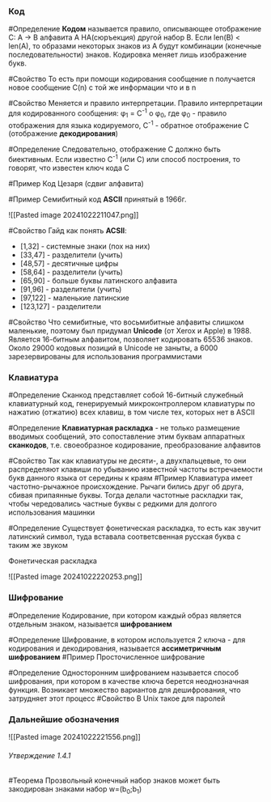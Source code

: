 ### Код

#Определение **Кодом** называется правило, описывающее отображение C: A -> B алфавита А НА(сюръекция) другой набор B. Если len(B) < len(A), то образами некоторых знаков из A будут комбинации (конечные последовательности) знаков. Кодировка меняет лишь изображение букв. 

#Свойство То есть при помощи кодирования сообщение n получается новое сообщение C(n) с той же информации что и в n

#Свойство Меняется и правило интерпретации. Правило интерпретации для кодированного сообщения: 
φ<sub>1</sub> = C<sup>-1</sup> o φ<sub>0</sub>, где φ<sub>0</sub> - правило отображения для языка кодируемого, С<sup>-1</sup> - обратное отображение С (отображение **декодирования**) 

#Определение Следовательно, отображение С должно быть биективным. Если известно C<sup>-1</sup> (или С) или способ построения, то говорят, что известен ключ кода С

#Пример Код Цезаря (сдвиг алфавита)

#Пример Семибитный код **ASCII** принятый в 1966г.

![[Pasted image 20241022211047.png]]

#Свойство Гайд как понять **ACSII**:  
- \[1,32\] - системные знаки (пох на них)
- \[33,47\] - разделители (учить)
- \[48,57\] - десятичные цифры 
- \[58,64\] - разделители (учить)
- \[65,90\] - больше буквы латинского алфавита
- \[91,96\] - разделители (учить)
- \[97,122\] - маленькие латинские
- \[123,127\] - разделители

#Свойство Что семибитные, что восьмибитные алфавиты слишком маленькие, поэтому был придумал **Unicode** (от Xerox и Apple) в 1988. Является 16-битным алфавитом, позволяет кодировать 65536 знаков. Около 29000 кодовых позиций в Unicode не заныты, а 6000 зарезервированы для использования программистами

### Клавиатура 

#Определение Сканкод представляет собой 16-битный служебный клавиатурный код, генерируемый микроконтроллером клавиатуры по нажатию (отжатию) всех клавиш, в том числе тех, которых нет в ASCII

#Определение  **Клавиатурная раскладка** - не только размещение вводимых сообщений, это сопоставление этим буквам аппаратных **сканкодов**, т.е. своеобразное кодирование, преобразование алфавитов

#Свойство Так как клавиатуры не десяти-, а двухпальцевые, то они распределяют клавиши по убыванию известной частоты встречаемости букв данного языка от середины к краям
#Пример Клавиатура имеет частотно-рычажное происхождение. Рычаги бились друг об друга, сбивая припаянные буквы. Тогда делали частотные раскладки так, чтобы чередовались частные буквы с редкими для долгого использования машинки

#Определение Существует фонетическая раскладка, то есть как звучит латинский символ, туда вставала соответсвенная русская буква с таким же звуком 

Фонетическая раскладка

![[Pasted image 20241022220253.png]]

### Шифрование

#Определение Кодирование, при котором каждый образ является отдельным знаком, называется **шифрованием**

#Определение Шифрование, в котором используется 2 ключа - для кодирования и декодирования, называется **ассиметричным шифрованием**
#Пример Просточисленное шифрование

#Определение Односторонним шифрованием называется способ шифрования, при котором в качестве ключа берется неоднозначная функция. Возникает множество вариантов для дешифрования, что затрудняет этот процесс 
#Свойство В Unix такое для паролей

### Дальнейшие обозначения

![[Pasted image 20241022221556.png]]

###### Утверждение 1.4.1
#Теорема Прозвольный конечный набор знаков может быть закодирован знаками набор w=(b<sub>0</sub>;b<sub>1</sub>)